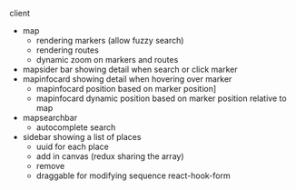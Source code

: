 client
 - map
    - rendering markers (allow fuzzy search)
    - rendering routes
    - dynamic zoom on markers and routes
 - mapsider bar showing detail when search or click marker
 - mapinfocard showing detail when hovering over marker
    - mapinfocard position based on marker position]
    - mapinfocard dynamic position based on marker position relative to map
 - mapsearchbar
    - autocomplete search
- sidebar showing a list of places
    - uuid for each place
    - add in canvas (redux sharing the array)
    - remove
    - draggable for modifying sequence
react-hook-form
